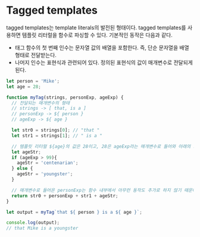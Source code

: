 # Tagged templates

tagged templates는 template literals의 발전된 형태이다. tagged templates를 사용하면 템플릿 리터럴을 함수로 파싱할 수 있다. 기본적인 동작은 다음과 같다.

* 태그 함수의 첫 번째 인수는 문자열 값의 배열을 포함한다. 즉, 단순 문자열을 배열 형태로 전달받는다.
* 나머지 인수는 표현식과 관련되어 있다. 정의된 표현식의 값이 매개변수로 전달되게 된다.

```javascript
let person = 'Mike';
let age = 28;

function myTag(strings, personExp, ageExp) {
  // 전달되는 매개변수의 형태
  // strings -> [ that, is a ]
  // personExp -> ${ person }
  // ageExp -> ${ age }

  let str0 = strings[0]; // "that "
  let str1 = strings[1]; // " is a "

  // 템플릿 리터럴 ${age}의 값은 28이고, 28은 ageExp라는 매개변수로 들어와 아래의 조건문을 통과한다
  let ageStr;
  if (ageExp > 99){
    ageStr = 'centenarian';
  } else {
    ageStr = 'youngster';
  }

  // 매개변수로 들어온 personExp는 함수 내부에서 아무런 동작도 추가로 하지 않기 때문에 Mike가 그대로 출력된다
  return str0 + personExp + str1 + ageStr;
}

let output = myTag`that ${ person } is a ${ age }`;

console.log(output);
// that Mike is a youngster
```

